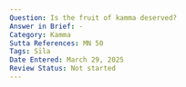 ```yaml
---
Question: Is the fruit of kamma deserved?
Answer in Brief: -
Category: Kamma
Sutta References: MN 50
Tags: Sīla
Date Entered: March 29, 2025
Review Status: Not started
---
```

